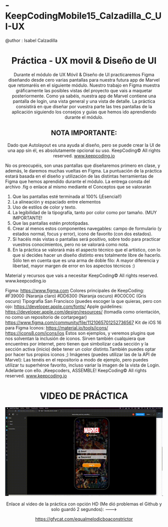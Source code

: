 # -KeepCodingMobile15_Calzadilla_C_UI-UX

@uthor : Isabel Calzadilla



<div align = "center"> <h1>Práctica - UX movil & Diseño de UI</h1>


Durante el módulo de UX Móvil & Diseño de UI practicaremos Figma diseñando desde cero varias pantallas para nuestra futura app de Marvel que retomaréis en el siguiente módulo.
Nuestro trabajo en Figma muestra gráficamente las posibles vistas del proyecto que vais a maquetar posteriormente. Como ya sabéis, nuestra app de Marvel contiene una pantalla de login, una vista general y una vista de detalle.
La práctica consistirá en que diseñar por vuestra parte las tres pantallas de la aplicación siguiendo los consejos y guías que hemos ido aprendiendo durante el módulo.


## NOTA IMPORTANTE:
Dado que Autolayout es una ayuda al diseño, pero se puede crear la UI de una app sin él, es absolutamente opcional su uso.
KeepCoding© All rights reserved.
www.keepcoding.io
 
 </div>
 
   No os preocupéis, son unas pantallas que diseñaremos primero en clase, y además, le daremos muchas vueltas en Figma.
La puntuación de la práctica estará basada en el diseño y utilización de las distintas herramientas de Figma que hemos aprendido durante el módulo.
La entrega consta del archivo .fig o enlace al mismo mediante el
Conceptos que se valorarán

1. Que las pantallas esté terminada al 100% (¡Esencial!)
2. La alineación y espaciado entre elementos
3. Uso de estilos de color y texto.
4. La legibilidad de la tipografía, tanto por color como por tamaño. (MUY
IMPORTANTE!
5. Que las pantallas estén prototipadas.
6. Crear al menos estos componentes navegables: campo de formulario (y estados
normal, focus y error), icono de favorito (con dos estados).
7. Si hacéis más vistas o pantallas será positivo, sobre todo para practicar vuestros
conocimientos, pero no se valorará como nota.
8. En la práctica se valorará más el aspecto técnico que el artístico, con lo que si
decides hacer un diseño distinto eres totalmente libre de hacerlo. Sólo ten en cuenta que es una arma de doble filo: A mayor diferencia y libertad, mayor margen de error en los aspectos técnicos :)

<div>
Material y recursos que vais a necesitar
KeepCoding© All rights reserved.
 www.keepcoding.io
 
 Figma:
https://www.figma.com
Colores principales de KeepCoding:
#F39000 (Naranja claro)
#DD6300 (Naranja oscuro)
#0C0C0C (Gris oscuro)
Tipografía San Francisco (puedes escoger la que quieras, pero con ojo:
https://developer.apple.com/fonts/
Apple guidelines:
https://developer.apple.com/design/resources/
(tomadla como orientación, no como un repositorio de cortarpegar)
https://www.figma.com/community/file/1121065701252736567
Kit de iOS 16 para Figma
Iconos:
https://material.io/tools/icons/
https://icons8.com/icons/ios
Estos son ejemplos, y veremos plugins que nos solventan la inclusión de iconos. Sirven también cualquiera que encuentres por internet, pero tienen que simbolizar cada sección y la sección activa (inicio) debe tener un color distinto.También puedes optar por hacer tus propios iconos ;)
Imágenes (puedes utilizar las de la API de Marvel):
Las tenéis en el repositorio a modo de ejemplo, pero puedes utilizar tu superhéroe favorito, incluso variar la imagen de la vista de Login.
       Adelante con ello.
 ¡Keepcoders, ASSEMBLE!
KeepCoding© All rights reserved.
www.keepcoding.io

</div>



<div align = "center">

<h1>  VIDEO DE PRÁCTICA </h1>



![](https://github.com/LTRIPLEY27/-KeepCodingMobile15_Calzadilla_C_UI-UX/blob/main/entrega_ui_ux%20(1).gif)
 
 Enlace al video de la práctica con opción HD (Me dió problemas el Github y solo guardó 2 segundos): ---> 
 
 https://gfycat.com/equalmelodicboaconstrictor

</div>
